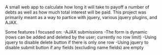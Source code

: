 A small web app to calculate how long it will take to payoff a number of debts as well as how much total interest will be paid. This project was primarily meant as a way to partice with jquery, various jquery plugins, and AJAX. 

Some features I focused on:
-AJAX submissions
-The form is dynamic (rows can be added and deleted by the user; currently no row limit)
-Using jquery to disable delete button if there is only one row
-Using jquery to disable submit button if any fields (excluding name fields) are empty

